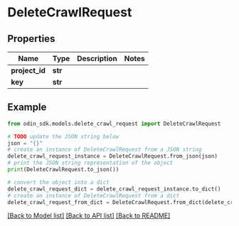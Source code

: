 # DeleteCrawlRequest


## Properties

Name | Type | Description | Notes
------------ | ------------- | ------------- | -------------
**project_id** | **str** |  | 
**key** | **str** |  | 

## Example

```python
from odin_sdk.models.delete_crawl_request import DeleteCrawlRequest

# TODO update the JSON string below
json = "{}"
# create an instance of DeleteCrawlRequest from a JSON string
delete_crawl_request_instance = DeleteCrawlRequest.from_json(json)
# print the JSON string representation of the object
print(DeleteCrawlRequest.to_json())

# convert the object into a dict
delete_crawl_request_dict = delete_crawl_request_instance.to_dict()
# create an instance of DeleteCrawlRequest from a dict
delete_crawl_request_from_dict = DeleteCrawlRequest.from_dict(delete_crawl_request_dict)
```
[[Back to Model list]](../README.md#documentation-for-models) [[Back to API list]](../README.md#documentation-for-api-endpoints) [[Back to README]](../README.md)


